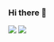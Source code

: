 ### Hi there 👋

<picture>
  <source
    srcset="https://github-readme-stats.vercel.app/api/top-langs?username=Kayden1412&layout=compact&theme=dark"
    media="(prefers-color-scheme: dark)"
  />
  <source
    srcset="https://github-readme-stats.vercel.app/api/top-langs?username=Kayden1412&layout=compact"
    media="(prefers-color-scheme: light), (prefers-color-scheme: no-preference)"
  />
  <img src="https://github-readme-stats.vercel.app/api/top-langs?username=Kayden1412&layout=compat" />
</picture>

<picture>
  <source
    srcset="https://github-readme-stats.vercel.app/api?username=Kayden1412&show_icons=true&theme=dark"
    media="(prefers-color-scheme: dark)"
  />
  <source
    srcset="https://github-readme-stats.vercel.app/api?username=Kayden1412&show_icons=true"
    media="(prefers-color-scheme: light), (prefers-color-scheme: no-preference)"
  />
  <img src="https://github-readme-stats.vercel.app/api?username=Kayden1412&show_icons=true" />
</picture>
